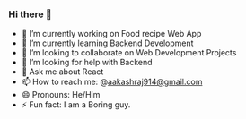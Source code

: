 ### Hi there 👋

- 🔭 I’m currently working on Food recipe Web App
- 🌱 I’m currently learning Backend Development
- 👯 I’m looking to collaborate on Web Development Projects
- 🤔 I’m looking for help with Backend
- 💬 Ask me about React
- 📫 How to reach me: @aakashraj914@gmail.com
- 😄 Pronouns: He/Him
- ⚡ Fun fact: I am a Boring guy.

